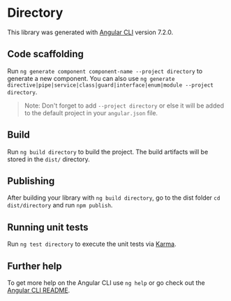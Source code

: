 # Directory

This library was generated with [Angular CLI](https://github.com/angular/angular-cli) version 7.2.0.

## Code scaffolding

Run `ng generate component component-name --project directory` to generate a new component. You can also use `ng generate directive|pipe|service|class|guard|interface|enum|module --project directory`.
> Note: Don't forget to add `--project directory` or else it will be added to the default project in your `angular.json` file. 

## Build

Run `ng build directory` to build the project. The build artifacts will be stored in the `dist/` directory.

## Publishing

After building your library with `ng build directory`, go to the dist folder `cd dist/directory` and run `npm publish`.

## Running unit tests

Run `ng test directory` to execute the unit tests via [Karma](https://karma-runner.github.io).

## Further help

To get more help on the Angular CLI use `ng help` or go check out the [Angular CLI README](https://github.com/angular/angular-cli/blob/master/README.md).
